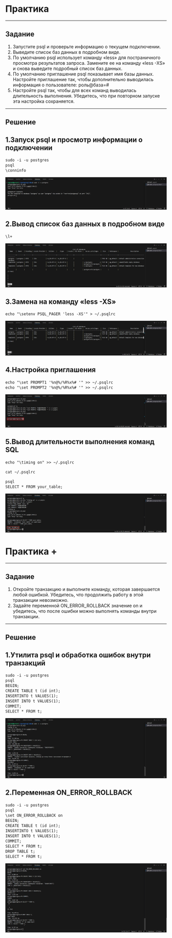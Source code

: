 # Практика

---

## Задание

1. Запустите psql и проверьте информацию о текущем
   подключении.
2. Выведите список баз данных в подробном виде.
3. По умолчанию psql использует команду «less» для
   постраничного просмотра результатов запроса. Замените ее
   на команду «less -XS» и снова выведите подробный список
   баз данных.
4. По умолчанию приглашение psql показывает имя базы
   данных. Настройте приглашение так, чтобы дополнительно
   выводилась информация о пользователе: роль@база=#
5. Настройте psql так, чтобы для всех команд выводилась
   длительность выполнения. Убедитесь, что при повторном
   запуске эта настройка сохраняется.

---

## Решение

## 1.Запуск psql и просмотр информации о подключении

```
sudo -i -u postgres
psql
\conninfo
```

![Alt text](https://github.com/wineperm/postgresql-dba1/blob/main/dba1_02_tools_psql/launch.jpg)

## 2.Вывод список баз данных в подробном виде

```
\l+
```

![Alt text](https://github.com/wineperm/postgresql-dba1/blob/main/dba1_02_tools_psql/database_information.jpg)

## 3.Замена на команду «less -XS»

```
echo "\setenv PSQL_PAGER 'less -XS'" > ~/.psqlrc
```

![Alt text](https://github.com/wineperm/postgresql-dba1/blob/main/dba1_02_tools_psql/less-XS.jpg)

## 4.Настройка приглашения

```
echo "\set PROMPT1 '%n@%/%R%x%# '" >> ~/.psqlrc
echo "\set PROMPT2 '%n@%/%R%x%# '" >> ~/.psqlrc
```

![Alt text](https://github.com/wineperm/postgresql-dba1/blob/main/dba1_02_tools_psql/invite.jpg)

## 5.Вывод длительности выполнения команд SQL

```
echo "\timing on" >> ~/.psqlrc
```

```
cat ~/.psqlrc
```

```
psql
SELECT * FROM your_table;
```

![Alt text](https://github.com/wineperm/postgresql-dba1/blob/main/dba1_02_tools_psql/timing.jpg)

# Практика +

---

## Задание

1. Откройте транзакцию и выполните команду, которая
   завершается любой ошибкой. Убедитесь, что продолжить
   работу в этой транзакции невозможно.
2. Задайте переменной ON_ERROR_ROLLBACK значение on
   и убедитесь, что после ошибки можно выполнять команды
   внутри транзакции.

---

## Решение

## 1.Утилита psql и обработка ошибок внутри транзакций

```
sudo -i -u postgres
psql
BEGIN;
CREATE TABLE t (id int);
INSERTINTO t VALUES(1);
INSERT INTO t VALUES(1);
COMMIT;
SELECT * FROM t;
```

![Alt text](https://github.com/wineperm/postgresql-dba1/blob/main/dba1_02_tools_psql/error_handling.jpg)

## 2.Переменная ON_ERROR_ROLLBACK

```
sudo -i -u postgres
psql
\set ON_ERROR_ROLLBACK on
BEGIN;
CREATE TABLE t (id int);
INSERTINTO t VALUES(1);
INSERT INTO t VALUES(1);
COMMIT;
SELECT * FROM t;
DROP TABLE t;
SELECT * FROM t;
```

![Alt text](https://github.com/wineperm/postgresql-dba1/blob/main/dba1_02_tools_psql/on_error_rollback.jpg)
